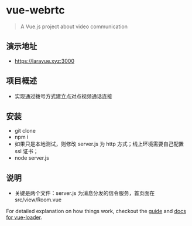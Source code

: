 # vue-webrtc

> A Vue.js project about video communication

## 演示地址

- https://laravue.xyz:3000

## 项目概述

- 实现通过拨号方式建立点对点视频通话连接

## 安装

- git clone
- npm i
- 如果只是本地测试，则修改 server.js 为 http 方式；线上环境需要自己配置 ssl 证书；
- node server.js

## 说明

- 关键是两个文件：server.js 为消息分发的信令服务，首页面在 src/view/Room.vue

For detailed explanation on how things work, checkout the [guide](http://vuejs-templates.github.io/webpack/) and [docs for vue-loader](http://vuejs.github.io/vue-loader).
